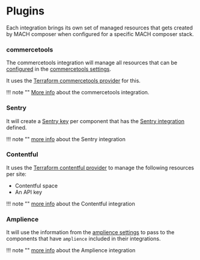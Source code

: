 # Plugins

Each integration brings its own set of managed resources that gets created by
MACH composer when configured for a specific MACH composer stack.

### commercetools

The commercetools integration will manage all resources that can be
[configured](../../../plugins/commercetools.md#configuration) in the
[commercetools settings](../../../plugins/commercetools.md).

It uses the [Terraform commercetools provider](https://registry.terraform.io/providers/labd/commercetools/latest/docs) for this.

!!! note ""
    [More info](../../../plugins/commercetools.md) about the commercetools
    integration.

### Sentry

It will create a [Sentry key](https://registry.terraform.io/providers/jianyuan/sentry/latest/docs/resources/key)
per component that has the [Sentry integration](../../../plugins/sentry.md) defined.

!!! note ""
    [more info](../../../plugins/sentry.md) about the Sentry integration

### Contentful

It uses the [Terraform contentful provider](https://registry.terraform.io/providers/labd/contentful/latest)
to manage the following resources per site:

- Contentful space
- An API key

!!! note ""
    [more info](../../../plugins/contentful.md) about the Contentful integration

### Amplience

It will use the information from the [amplience settings](../../../plugins/amplience.md)
to pass to the components that have `amplience` included in their integrations.

!!! note ""
    [more info](../../../plugins/amplience.md) about the Amplience integration
